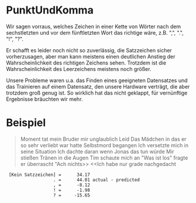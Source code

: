 # PunktUndKomma
Wir sagen vorraus, welches Zeichen in einer Kette von Wörter nach dem sechstletzten und vor dem fünftletzten Wort das richtige wäre, z.B. ",", ".", "!", "?".

Er schafft es leider noch nicht so zuverlässig, die Satzzeichen sicher vorherzusagen, aber man kann meistens einen deutlichen Anstieg der Wahrscheinlichkeit des richtigen Zeichens sehen. Trotzdem ist die Wahrscheinlichkeit des Leerzeichens meistens noch größer.

Unsere Probleme waren u.a. das Finden eines geeigneten Datensatzes und das Trainieren auf einem Datensatz, den unsere Hardware verträgt, die aber trotzdem groß genug ist. So wirklich hat das nicht geklappt, für vernünftige Ergebnisse bräuchten wir mehr.

# Beispiel

> Moment tat mein Bruder mir unglaublich Leid Das Mädchen in das er so sehr verliebt war hatte Selbstmord begangen Ich versetzte mich in seine Situation Ich dachte daran wenn Jonas das tun würde Mir stießen Tränen in die Augen Tim schaute mich an "Was ist los" fragte er überrascht "Ach nichts>> <<Ich habe nur grade nachgedacht

```
 [Kein Satzzeichen] =      34.17 
                  . =      44.01 actual - predicted
                  , =      -8.12 
                  ! =      -1.98 
                  ? =     -15.65
```

